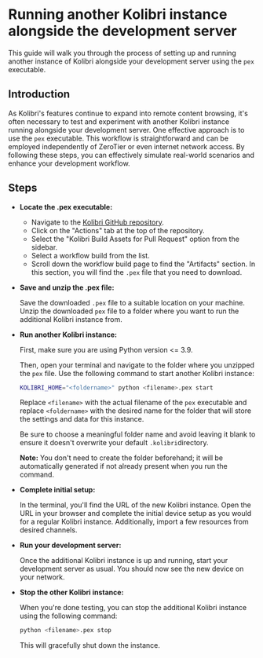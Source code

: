 # Running another Kolibri instance alongside the development server

This guide will walk you through the process of setting up and running another instance of Kolibri alongside your development server using the `pex` executable.

## Introduction

As Kolibri's features continue to expand into remote content browsing, it's often necessary to test and experiment with another Kolibri instance running alongside your development server. One effective approach is to use the `pex` executable. This workflow is straightforward and can be employed independently of ZeroTier or even internet network access. By following these steps, you can effectively simulate real-world scenarios and enhance your development workflow.

## Steps

- **Locate the .pex executable:**

  - Navigate to the [Kolibri GitHub repository](https://github.com/learningequality/kolibri).
  - Click on the "Actions" tab at the top of the repository.
  - Select the "Kolibri Build Assets for Pull Request" option from the sidebar.
  - Select a workflow build from the list.
  - Scroll down the workflow build page to find the "Artifacts" section. In this section, you will find the `.pex` file that you need to download.

- **Save and unzip the .pex file:**

  Save the downloaded `.pex` file to a suitable location on your machine. Unzip the downloaded `pex` file to a folder where you want to run the additional Kolibri instance from.

- **Run another Kolibri instance:**

  First, make sure you are using Python version <= 3.9.

  Then, open your terminal and navigate to the folder where you unzipped the `pex` file. Use the following command to start another Kolibri instance:

  ```sh
  KOLIBRI_HOME="<foldername>" python <filename>.pex start
  ```
  Replace `<filename>` with the actual filename of the `pex` executable and replace `<foldername>` with the desired name for the folder that will store the settings and data for this instance.

  Be sure to choose a meaningful folder name and avoid leaving it blank to ensure it doesn't overwrite your default `.kolibri`directory.

  **Note:** You don't need to create the folder beforehand; it will be automatically generated if not already present when you run the command.



- **Complete initial setup:**

  In the terminal, you'll find the URL of the new Kolibri instance. Open the URL in your browser and complete the initial device setup as you would for a regular Kolibri instance. Additionally, import a few resources from desired channels.

- **Run your development server:**

  Once the additional Kolibri instance is up and running, start your development server as usual. You should now see the new device on your network.

- **Stop the other Kolibri instance:**

  When you're done testing, you can stop the additional Kolibri instance using the following command:
  ```sh
  python <filename>.pex stop
  ```
  This will gracefully shut down the instance.
